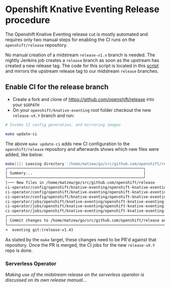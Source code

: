# Openshift Knative Eventing Release procedure

The Openshift Knative Eventing release cut is mostly automated and requires only two manual steps for enabling the CI runs on the `openshift/release` repository.

No manual creation of a midstream `release-v1.x` branch is needed. The nightly Jenkins job creates a `release` branch as soon as the upstream has created a new release tag. The code for this script is located in this [script](./openshift/release/mirror-upstream-branches.sh) and mirrors the upstream release tag to our midstream `release` branches.

## Enable CI for the release branch

* Create a fork and clone of https://github.com/openshift/release into your `$GOPATH`
* On your `openshift/knative-eventing` root folder checkout the new `release-vX.Y` branch and run:

```bash
# Invoke CI config generation, and mirroring images

make update-ci
```

The above `make update-ci` adds new CI configuration to the `openshift/release` repository and afterwards shows which new files were added, like below:

```bash
make[1]: Leaving directory '/home/matzew/go/src/github.com/openshift/release'
┌────────────────────────────────────────────────────────────┐
│ Summary...                                                 │
└────────────────────────────────────────────────────────────┘
│─── New files in /home/matzew/go/src/github.com/openshift/release
ci-operator/config/openshift/knative-eventing/openshift-knative-eventing-release-v1.4__410.yaml
ci-operator/config/openshift/knative-eventing/openshift-knative-eventing-release-v1.4__48.yaml
ci-operator/config/openshift/knative-eventing/openshift-knative-eventing-release-v1.4__49.yaml
ci-operator/jobs/openshift/knative-eventing/openshift-knative-eventing-release-v1.4-periodics.yaml
ci-operator/jobs/openshift/knative-eventing/openshift-knative-eventing-release-v1.4-postsubmits.yaml
ci-operator/jobs/openshift/knative-eventing/openshift-knative-eventing-release-v1.4-presubmits.yaml
┌────────────────────────────────────────────────────────────────────────────────────────────────────────────────────────┐
│ Commit changes to /home/matzew/go/src/github.com/openshift/release and create a PR                                     │
└────────────────────────────────────────────────────────────────────────────────────────────────────────────────────────┘
➜  eventing git:(release-v1.4)
```

As stated by the `make` target, these changes need to be PR'd against that repository. Once the PR is merged, the CI jobs for the new `release-vX.Y` repo is done.

### Serverless Operator

_Making use of the midstream release on the serverless operator is discussed on its own release manual..._
